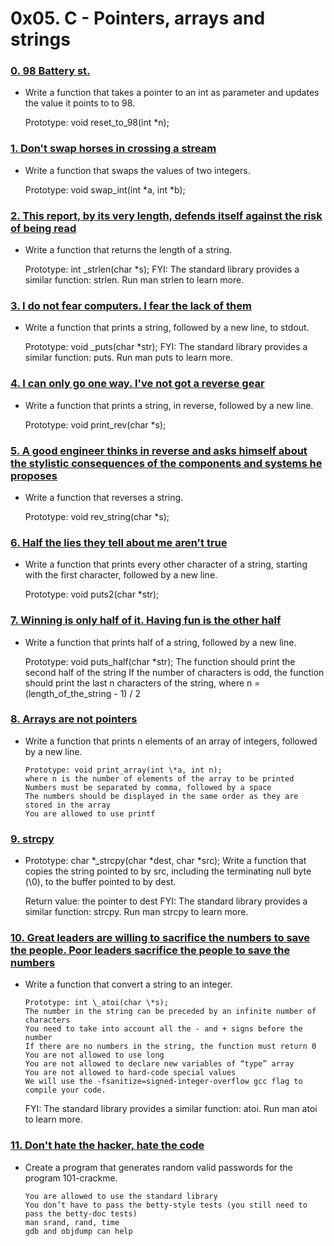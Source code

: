 # 0x05. C - Pointers, arrays and strings

### [0. 98 Battery st.](./0-reset_to_98.c)

-   Write a function that takes a pointer to an int as parameter and updates the value it points to to 98.

    Prototype: void reset_to_98(int \*n);

### [1. Don't swap horses in crossing a stream](./1-swap.c)

-   Write a function that swaps the values of two integers.

    Prototype: void swap_int(int *a, int *b);

### [2. This report, by its very length, defends itself against the risk of being read](./2-strlen.c)

-   Write a function that returns the length of a string.

    Prototype: int \_strlen(char \*s);
    FYI: The standard library provides a similar function: strlen. Run man strlen to learn more.

### [3. I do not fear computers. I fear the lack of them](./3-puts.c)

-   Write a function that prints a string, followed by a new line, to stdout.

    Prototype: void \_puts(char \*str);
    FYI: The standard library provides a similar function: puts. Run man puts to learn more.

### [4. I can only go one way. I've not got a reverse gear](./4-print_rev.c)

-   Write a function that prints a string, in reverse, followed by a new line.

    Prototype: void print_rev(char \*s);

### [5. A good engineer thinks in reverse and asks himself about the stylistic consequences of the components and systems he proposes](./5-rev_string.c)

-   Write a function that reverses a string.

    Prototype: void rev_string(char \*s);

### [6. Half the lies they tell about me aren't true](./6-puts2.c)

-   Write a function that prints every other character of a string, starting with the first character, followed by a new line.

    Prototype: void puts2(char \*str);

### [7. Winning is only half of it. Having fun is the other half](./7-puts_half.c)

-   Write a function that prints half of a string, followed by a new line.

    Prototype: void puts_half(char \*str);
    The function should print the second half of the string
    If the number of characters is odd, the function should print the last n characters of the string, where n = (length_of_the_string - 1) / 2

### [8. Arrays are not pointers](./8-print_array.c)

-   Write a function that prints n elements of an array of integers, followed by a new line.

        Prototype: void print_array(int \*a, int n);
        where n is the number of elements of the array to be printed
        Numbers must be separated by comma, followed by a space
        The numbers should be displayed in the same order as they are stored in the array
        You are allowed to use printf

### [9. strcpy](./9-strcpy.c)

-   Prototype: char *\_strcpy(char *dest, char \*src);
    Write a function that copies the string pointed to by src, including the terminating null byte (\0), to the buffer pointed to by dest.

    Return value: the pointer to dest
    FYI: The standard library provides a similar function: strcpy. Run man strcpy to learn more.

### [10. Great leaders are willing to sacrifice the numbers to save the people. Poor leaders sacrifice the people to save the numbers](./100-atoi.c)

-   Write a function that convert a string to an integer.

        Prototype: int \_atoi(char \*s);
        The number in the string can be preceded by an infinite number of characters
        You need to take into account all the - and + signs before the number
        If there are no numbers in the string, the function must return 0
        You are not allowed to use long
        You are not allowed to declare new variables of “type” array
        You are not allowed to hard-code special values
        We will use the -fsanitize=signed-integer-overflow gcc flag to compile your code.

    FYI: The standard library provides a similar function: atoi. Run man atoi to learn more.

### [11. Don't hate the hacker, hate the code](./101-keygen.c)

-   Create a program that generates random valid passwords for the program 101-crackme.

        You are allowed to use the standard library
        You don’t have to pass the betty-style tests (you still need to pass the betty-doc tests)
        man srand, rand, time
        gdb and objdump can help
